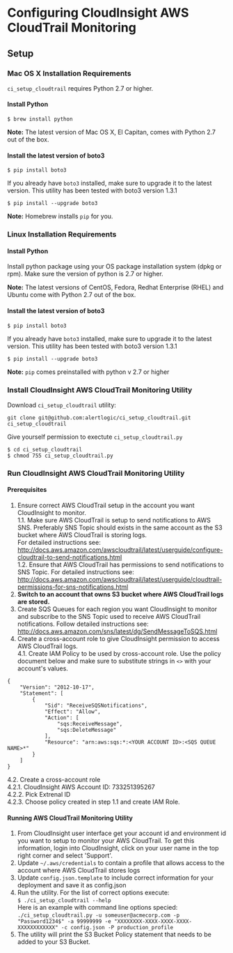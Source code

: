 # Configuring CloudInsight AWS CloudTrail Monitoring
## Setup
### Mac OS X Installation Requirements
```ci_setup_cloudtrail``` requires Python 2.7 or higher.

#### Install Python

```$ brew install python```

**Note:** The latest version of Mac OS X, El Capitan, comes with Python 2.7 out of the box. 

#### Install the latest version of boto3
```$ pip install boto3```

If you already have ```boto3``` installed, make sure to upgrade it to the latest version. This utility has been tested with boto3 version 1.3.1

```$ pip install --upgrade boto3```

**Note:** Homebrew installs ```pip``` for you.


### Linux Installation Requirements	

#### Install Python
Install python package using your OS package installation system (dpkg or rpm). Make sure the version of python is 2.7 or higher.

**Note:** The latest versions of CentOS, Fedora, Redhat Enterprise (RHEL) and Ubuntu come with Python 2.7 out of the box.

#### Install the latest version of boto3
```$ pip install boto3```

If you already have ```boto3``` installed, make sure to upgrade it to the latest version. This utility has been tested with boto3 version 1.3.1

```$ pip install --upgrade boto3```

**Note:** ```pip``` comes preinstalled with python v 2.7 or higher

### Install CloudInsight AWS CloudTrail Monitoring Utility
Download ```ci_setup_cloudtrail``` utility:

```git clone git@github.com:alertlogic/ci_setup_cloudtrail.git ci_setup_cloudtrail```

Give yourself permission to exectute ```ci_setup_cloudtrail.py```

```
$ cd ci_setup_cloudtrail 
$ chmod 755 ci_setup_cloudtrail.py
```

### Run CloudInsight AWS CloudTrail Monitoring Utility
#### Prerequisites
1. Ensure correct AWS CloudTrail setup in the account you want CloudInsight to monitor.  
1.1. Make sure AWS CloudTrail is setup to send notifications to AWS SNS. Preferably SNS Topic should exists in the same account as the S3 bucket where AWS CloudTrail is storing logs.  
For detailed instructions see: http://docs.aws.amazon.com/awscloudtrail/latest/userguide/configure-cloudtrail-to-send-notifications.html  
1.2. Ensure that AWS CloudTrail has permissions to send notifications to SNS Topic. For detailed instructions see: http://docs.aws.amazon.com/awscloudtrail/latest/userguide/cloudtrail-permissions-for-sns-notifications.html  
2. **Switch to an account that owns S3 bucket where AWS CloudTrail logs are stored.**  
3. Create SQS Queues for each region you want CloudInsight to monitor and subscribe to the SNS Topic used to receive AWS CloudTrail notifications. Follow detailed instructions see: http://docs.aws.amazon.com/sns/latest/dg/SendMessageToSQS.html   
4. Create a cross-account role to give CloudInsight permission to access AWS CloudTrail logs.    
4.1. Create IAM Policy to be used by cross-account role. Use the policy document below and make sure to substitute strings in ```<>``` with your account's values.  
```  
{
    "Version": "2012-10-17",
    "Statement": [
        {
            "Sid": "ReceiveSQSNotifications",
            "Effect": "Allow",
            "Action": [
                "sqs:ReceiveMessage",
                "sqs:DeleteMessage"
            ],
            "Resource": "arn:aws:sqs:*:<YOUR ACCOUNT ID>:<SQS QUEUE NAME>*"
        }
    ]
}
```  
4.2. Create a cross-account role  
4.2.1. CloudInsight AWS Account ID: 733251395267  
4.2.2. Pick Extrenal ID  
4.2.3. Choose policy created in step 1.1 and create IAM Role.


#### Running AWS CloudTrail Monitoring Utility
1. From CloudInsight user interface get your account id and environment id you want to setup to monitor your AWS CloudTrail. To get this information, login into CloudInsight, click on your user name in the top right corner and select 'Support'.  
2. Update ```~/.aws/credentials``` to contain a profile that allows access to the account where AWS CloudTrail stores logs  
3. Update ```config.json.template``` to include correct information for your deployment and save it as config.json
4. Run the utility. For the list of correct options execute:  
```$ ./ci_setup_cloudtrail --help```  
Here is an example with command line options specied:  
```./ci_setup_cloudtrail.py -u someuser@acmecorp.com -p "Password1234$" -a 99999999 -e "XXXXXXXX-XXXX-XXXX-XXXX-XXXXXXXXXXXX" -c config.json -P production_profile``` 
5. The utility will print the S3 Bucket Policy statement that needs to be added to your S3 Bucket.
 
